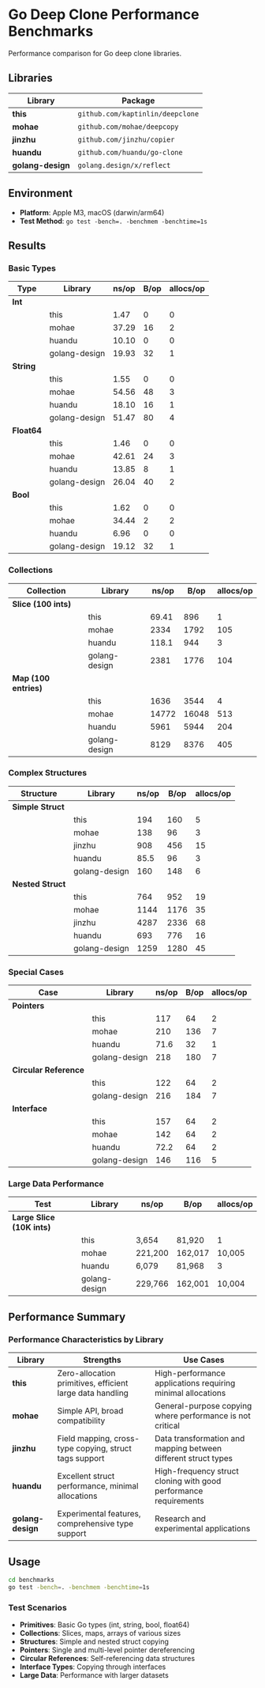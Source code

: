 # Go Deep Clone Performance Benchmarks

Performance comparison for Go deep clone libraries.

## Libraries

| Library | Package |
|---------|---------|
| **this** | `github.com/kaptinlin/deepclone` |
| **mohae** | `github.com/mohae/deepcopy` |
| **jinzhu** | `github.com/jinzhu/copier` |
| **huandu** | `github.com/huandu/go-clone` |
| **golang-design** | `golang.design/x/reflect` |

## Environment

- **Platform**: Apple M3, macOS (darwin/arm64)
- **Test Method**: `go test -bench=. -benchmem -benchtime=1s`

## Results

### Basic Types

| Type | Library | ns/op | B/op | allocs/op |
|------|---------|-------|------|-----------|
| **Int** | | | | |
| | this | 1.47 | 0 | 0 |
| | mohae | 37.29 | 16 | 2 |
| | huandu | 10.10 | 0 | 0 |
| | golang-design | 19.93 | 32 | 1 |
| **String** | | | | |
| | this | 1.55 | 0 | 0 |
| | mohae | 54.56 | 48 | 3 |
| | huandu | 18.10 | 16 | 1 |
| | golang-design | 51.47 | 80 | 4 |
| **Float64** | | | | |
| | this | 1.46 | 0 | 0 |
| | mohae | 42.61 | 24 | 3 |
| | huandu | 13.85 | 8 | 1 |
| | golang-design | 26.04 | 40 | 2 |
| **Bool** | | | | |
| | this | 1.62 | 0 | 0 |
| | mohae | 34.44 | 2 | 2 |
| | huandu | 6.96 | 0 | 0 |
| | golang-design | 19.12 | 32 | 1 |

### Collections

| Collection | Library | ns/op | B/op | allocs/op |
|------------|---------|-------|------|-----------|
| **Slice (100 ints)** | | | | |
| | this | 69.41 | 896 | 1 |
| | mohae | 2334 | 1792 | 105 |
| | huandu | 118.1 | 944 | 3 |
| | golang-design | 2381 | 1776 | 104 |
| **Map (100 entries)** | | | | |
| | this | 1636 | 3544 | 4 |
| | mohae | 14772 | 16048 | 513 |
| | huandu | 5961 | 5944 | 204 |
| | golang-design | 8129 | 8376 | 405 |

### Complex Structures

| Structure | Library | ns/op | B/op | allocs/op |
|-----------|---------|-------|------|-----------|
| **Simple Struct** | | | | |
| | this | 194 | 160 | 5 |
| | mohae | 138 | 96 | 3 |
| | jinzhu | 908 | 456 | 15 |
| | huandu | 85.5 | 96 | 3 |
| | golang-design | 160 | 148 | 6 |
| **Nested Struct** | | | | |
| | this | 764 | 952 | 19 |
| | mohae | 1144 | 1176 | 35 |
| | jinzhu | 4287 | 2336 | 68 |
| | huandu | 693 | 776 | 16 |
| | golang-design | 1259 | 1280 | 45 |

### Special Cases

| Case | Library | ns/op | B/op | allocs/op |
|------|---------|-------|------|-----------|
| **Pointers** | | | | |
| | this | 117 | 64 | 2 |
| | mohae | 210 | 136 | 7 |
| | huandu | 71.6 | 32 | 1 |
| | golang-design | 218 | 180 | 7 |
| **Circular Reference** | | | | |
| | this | 122 | 64 | 2 |
| | golang-design | 216 | 184 | 7 |
| **Interface** | | | | |
| | this | 157 | 64 | 2 |
| | mohae | 142 | 64 | 2 |
| | huandu | 72.2 | 64 | 2 |
| | golang-design | 146 | 116 | 5 |

### Large Data Performance

| Test | Library | ns/op | B/op | allocs/op |
|------|---------|-------|------|-----------|
| **Large Slice (10K ints)** | | | | |
| | this | 3,654 | 81,920 | 1 |
| | mohae | 221,200 | 162,017 | 10,005 |
| | huandu | 6,079 | 81,968 | 3 |
| | golang-design | 229,766 | 162,001 | 10,004 |

## Performance Summary

### Performance Characteristics by Library

| Library | Strengths | Use Cases |
|---------|-----------|-----------|
| **this** | Zero-allocation primitives, efficient large data handling | High-performance applications requiring minimal allocations |
| **mohae** | Simple API, broad compatibility | General-purpose copying where performance is not critical |
| **jinzhu** | Field mapping, cross-type copying, struct tags support | Data transformation and mapping between different struct types |
| **huandu** | Excellent struct performance, minimal allocations | High-frequency struct cloning with good performance requirements |
| **golang-design** | Experimental features, comprehensive type support | Research and experimental applications |

## Usage

```bash
cd benchmarks
go test -bench=. -benchmem -benchtime=1s
```

### Test Scenarios

- **Primitives**: Basic Go types (int, string, bool, float64)
- **Collections**: Slices, maps, arrays of various sizes
- **Structures**: Simple and nested struct copying
- **Pointers**: Single and multi-level pointer dereferencing
- **Circular References**: Self-referencing data structures
- **Interface Types**: Copying through interfaces
- **Large Data**: Performance with larger datasets 